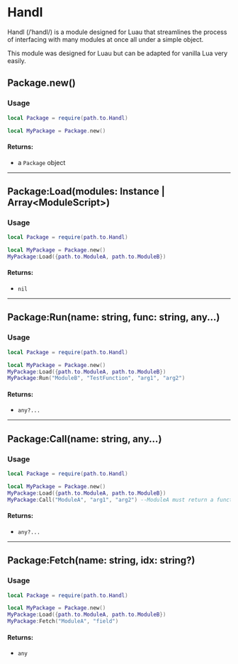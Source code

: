 # Handl
Handl (/ˈhandl/) is a module designed for Luau that streamlines the process of interfacing with many modules at once all under a simple object.

This module was designed for Luau but can be adapted for vanilla Lua very easily.

## Package.new()
### Usage
```lua
local Package = require(path.to.Handl)

local MyPackage = Package.new()
```
#### Returns:
  - a `Package` object
** **
## Package:Load(modules: Instance | Array\<ModuleScript\>)
### Usage
```lua
local Package = require(path.to.Handl)

local MyPackage = Package.new()
MyPackage:Load({path.to.ModuleA, path.to.ModuleB})
```
#### Returns:
  - `nil`
** **
## Package:Run(name: string, func: string, any...)
### Usage
```lua
local Package = require(path.to.Handl)

local MyPackage = Package.new()
MyPackage:Load({path.to.ModuleA, path.to.ModuleB})
MyPackage:Run("ModuleB", "TestFunction", "arg1", "arg2")
```
#### Returns:
  - `any?...`
** **
## Package:Call(name: string, any...)
### Usage
```lua
local Package = require(path.to.Handl)

local MyPackage = Package.new()
MyPackage:Load({path.to.ModuleA, path.to.ModuleB})
MyPackage:Call("ModuleA", "arg1", "arg2") --ModuleA must return a function for this to work.
```
#### Returns:
  - `any?...`
** **
## Package:Fetch(name: string, idx: string?)
### Usage
```lua
local Package = require(path.to.Handl)

local MyPackage = Package.new()
MyPackage:Load({path.to.ModuleA, path.to.ModuleB})
MyPackage:Fetch("ModuleA", "field")
```
#### Returns:
  - `any`
